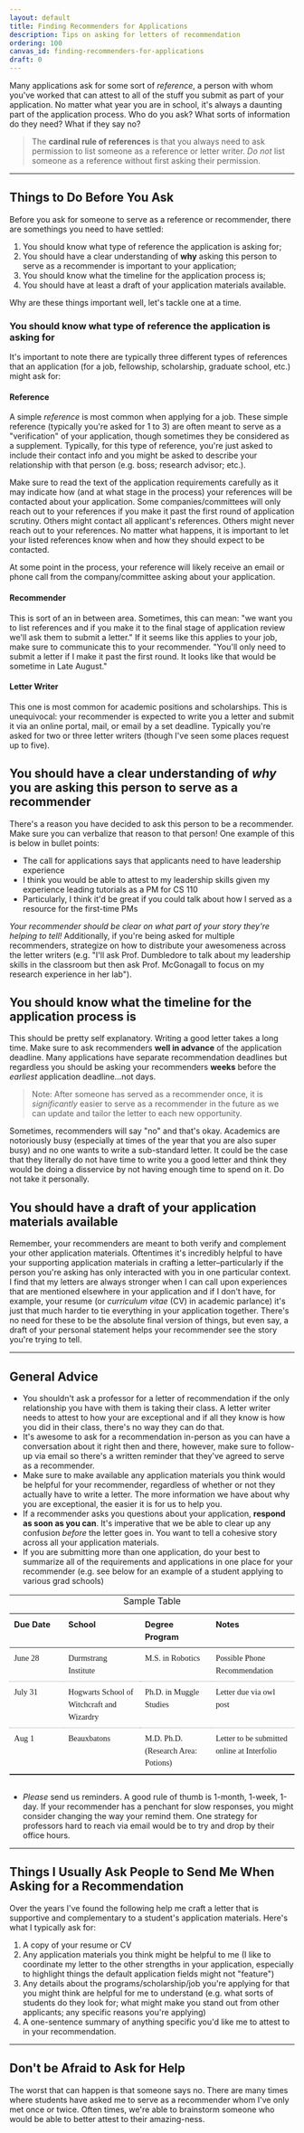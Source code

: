 ```yaml
---
layout: default
title: Finding Recommenders for Applications
description: Tips on asking for letters of recommendation
ordering: 100
canvas_id: finding-recommenders-for-applications
draft: 0
---
```

Many applications ask for some sort of _reference_, a person with whom you've worked that can attest to all of the stuff you submit as part of your application. No matter what year you are in school, it's always a daunting part of the application process. Who do you ask? What sorts of information do they need? What if they say no?


> The **cardinal rule of references** is that you always need to ask permission to list someone as a reference or letter writer. _Do not_ list someone as a reference without first asking their permission.

* * *

## Things to Do Before You Ask

Before you ask for someone to serve as a reference or recommender, there are somethings you need to have settled:

1. You should know what type of reference the application is asking for;
2. You should have a clear understanding of **why** asking this person to serve as a recommender is important to your application;
3. You should know what the timeline for the application process is;
4. You should have at least a draft of your application materials available.

Why are these things important well, let's tackle one at a time.

### You should know what type of reference the application is asking for
It's important to note there are typically three different types of references that an application (for a job, fellowship, scholarship, graduate school, etc.) might ask for:

#### Reference
A simple _reference_ is most common when applying for a job. These simple reference (typically you're asked for 1 to 3) are often meant to serve as a "verification" of your application, though sometimes they be considered as a supplement. Typically, for this type of reference, you're just asked to include their contact info and you might be asked to describe your relationship with that person (e.g. boss; research advisor; etc.).

Make sure to read the text of the application requirements carefully as it may indicate how (and at what stage in the process) your references will be contacted about your application. Some companies/committees will only reach out to your references if you make it past the first round of application scrutiny. Others might contact all applicant's references. Others might never reach out to your references. No matter what happens, it is important to let your listed references know when and how they should expect to be contacted.

At some point in the process, your reference will likely receive an email or phone call from the company/committee asking about your application.

#### Recommender
This is sort of an in between area. Sometimes, this can mean: "we want you to list references and if you make it to the final stage of application review we'll ask them to submit a letter." If it seems like this applies to your job, make sure to communicate this to your recommender. "You'll only need to submit a letter if I make it past the first round. It looks like that would be sometime in Late August."

#### Letter Writer
This one is most common for academic positions and scholarships. This is unequivocal: your recommender is expected to write you a letter and submit it via an online portal, mail, or email by a set deadline. Typically you're asked for two or three letter writers (though I've seen some places request up to five).

## You should have a clear understanding of _why_ you are asking this person to serve as a recommender

There's a reason you have decided to ask this person to be a recommender. Make sure you can verbalize that reason to that person! One example of this is below in bullet points:

* The call for applications says that applicants need to have leadership experience
* I think you would be able to attest to my leadership skills given my experience leading tutorials as a PM for CS 110
* Particularly, I think it'd be great if you could talk about how I served as a resource for the first-time PMs

_Your recommender should be clear on what part of your story they're helping to tell!_ Additionally, if you're being asked for multiple recommenders, strategize on how to distribute your awesomeness across the letter writers (e.g. "I'll ask Prof. Dumbledore to talk about my leadership skills in the classroom but then ask Prof. McGonagall to focus on my research experience in her lab").

## You should know what the timeline for the application process is

This should be pretty self explanatory. Writing a good letter takes a long time. Make sure to ask recommenders **well in advance** of the application deadline. Many applications have separate recommendation deadlines but regardless you should be asking your recommenders **weeks** before the _earliest_ application deadline...not days.

> Note: After someone has served as a recommender once, it is _significantly_ easier to serve as a recommender in the future as we can update and tailor the letter to each new opportunity.

Sometimes, recommenders will say "no" and that's okay. Academics are notoriously busy (especially at times of the year that you are also super busy) and no one wants to write a sub-standard letter. It could be the case that they literally do not have time to write you a good letter and think they would be doing a disservice by not having enough time to spend on it. Do not take it personally.

## You should have a draft of your application materials available

Remember, your recommenders are meant to both verify and complement your other application materials. Oftentimes it's incredibly helpful to have your supporting application materials in crafting a letter–particularly if the person you're asking has only interacted with you in one particular context. I find that my letters are always stronger when I can call upon experiences that are mentioned elsewhere in your application and if I don't have, for example, your resume (or _curriculum vitae_ (CV) in academic parlance) it's just that much harder to tie everything in your application together. There's no need for these to be the absolute final version of things, but even say, a draft of your personal statement helps your recommender see the story you're trying to tell.

* * *

## General Advice
* You shouldn't ask a professor for a letter of recommendation if the only relationship you have with them is taking their class. A letter writer needs to attest to how your are exceptional and if all they know is how you did in their class, there's no way they can do that.
* It's awesome to ask for a recommendation in-person as you can have a conversation about it right then and there, however, make sure to follow-up via email so there's a written reminder that they've agreed to serve as a recommender.
* Make sure to make available any application materials you think would be helpful for your recommender, regardless of whether or not they actually have to write a letter. The more information we have about why you are exceptional, the easier it is for us to help you.
* If a recommender asks you questions about your application, **respond as soon as you can**. It's imperative that we be able to clear up any confusion _before_ the letter goes in. You want to tell a cohesive story across all your application materials.
* If you are submitting more than one application, do your best to summarize all of the requirements and applications in one place for your recommender (e.g. see below for an example of a student applying to various grad schools)

<table style="border-top: solid 1px #444; border-bottom: solid 1px #444; border-collapse: collapse; width: 100%; margin-bottom: 30px;">
        <caption>Sample Table</caption>
        <thead>
            <tr style="border-bottom: solid 1px #444;">
                <th scope="col" style="font-size: 0.9em; line-height: 1.5em; margin-top: 5px; vertical-align: top; border-bottom: dotted 1px #999; padding: 8px; text-align: left; min-width: 80px;">Due Date</th>
                <th scope="col" style="font-size: 0.9em; line-height: 1.5em; margin-top: 5px; vertical-align: top; border-bottom: dotted 1px #999; padding: 8px; text-align: left; min-width: 80px;">School</th>
                <th scope="col" style="font-size: 0.9em; line-height: 1.5em; margin-top: 5px; vertical-align: top; border-bottom: dotted 1px #999; padding: 8px; text-align: left; min-width: 80px;">Degree Program</th>
                <th scope="col" style="font-size: 0.9em; line-height: 1.5em; margin-top: 5px; vertical-align: top; border-bottom: dotted 1px #999; padding: 8px; text-align: left; min-width: 80px;">Notes</th>
            </tr>
        </thead>
        <tbody>
            <tr>
                <td style="font-size: 0.9em; line-height: 1.5em; margin-top: 5px; vertical-align: top; font-family: 'Akkurat Pro Light'; border-bottom: dotted 1px #999; padding: 8px; min-width: 80px;">June 28</td>
                <td style="font-size: 0.9em; line-height: 1.5em; margin-top: 5px; vertical-align: top; font-family: 'Akkurat Pro Light'; border-bottom: dotted 1px #999; padding: 8px; min-width: 80px;">Durmstrang Institute</td>
                <td style="font-size: 0.9em; line-height: 1.5em; margin-top: 5px; vertical-align: top; font-family: 'Akkurat Pro Light'; border-bottom: dotted 1px #999; padding: 8px; min-width: 80px;">M.S. in Robotics</td>
                <td style="font-size: 0.9em; line-height: 1.5em; margin-top: 5px; vertical-align: top; font-family: 'Akkurat Pro Light'; border-bottom: dotted 1px #999; padding: 8px; min-width: 80px;">Possible Phone Recommendation</td>
            </tr>
            <tr>
                <td style="font-size: 0.9em; line-height: 1.5em; margin-top: 5px; vertical-align: top; font-family: 'Akkurat Pro Light'; border-bottom: dotted 1px #999; padding: 8px; min-width: 80px;">July 31</td>
                <td style="font-size: 0.9em; line-height: 1.5em; margin-top: 5px; vertical-align: top; font-family: 'Akkurat Pro Light'; border-bottom: dotted 1px #999; padding: 8px; min-width: 80px;">Hogwarts School of Witchcraft and Wizardry</td>
                <td style="font-size: 0.9em; line-height: 1.5em; margin-top: 5px; vertical-align: top; font-family: 'Akkurat Pro Light'; border-bottom: dotted 1px #999; padding: 8px; min-width: 80px;">Ph.D. in Muggle Studies</td>
                <td style="font-size: 0.9em; line-height: 1.5em; margin-top: 5px; vertical-align: top; font-family: 'Akkurat Pro Light'; border-bottom: dotted 1px #999; padding: 8px; min-width: 80px;">Letter due via owl post</td>
            </tr>
            <tr>
                <td style="font-size: 0.9em; line-height: 1.5em; margin-top: 5px; vertical-align: top; font-family: 'Akkurat Pro Light'; border-bottom: dotted 1px #999; padding: 8px; min-width: 80px;">Aug 1</td>
                <td style="font-size: 0.9em; line-height: 1.5em; margin-top: 5px; vertical-align: top; font-family: 'Akkurat Pro Light'; border-bottom: dotted 1px #999; padding: 8px; min-width: 80px;">Beauxbatons</td>
                <td style="font-size: 0.9em; line-height: 1.5em; margin-top: 5px; vertical-align: top; font-family: 'Akkurat Pro Light'; border-bottom: dotted 1px #999; padding: 8px; min-width: 80px;">M.D. Ph.D. (Research Area: Potions)</td>
                <td style="font-size: 0.9em; line-height: 1.5em; margin-top: 5px; vertical-align: top; font-family: 'Akkurat Pro Light'; border-bottom: dotted 1px #999; padding: 8px; min-width: 80px;">Letter to be submitted online at Interfolio</td>
            </tr>
        </tbody>
    </table>

* _Please_ send us reminders. A good rule of thumb is 1-month, 1-week, 1-day. If your recommender has a penchant for slow responses, you might consider changing the way your remind them. One strategy for professors hard to reach via email would be to try and drop by their office hours.

* * *

## Things I Usually Ask People to Send Me When Asking for a Recommendation
Over the years I've found the following help me craft a letter that is supportive and complementary to a student's application materials. Here's what I typically ask for:

1. A copy of your resume or CV
2. Any application materials you think might be helpful to me (I like to coordinate my letter to the other strengths in your application, especially to highlight things the default application fields might not "feature")
3. Any details about the programs/scholarship/job you're applying for that you might think are helpful for me to understand (e.g. what sorts of students do they look for; what might make you stand out from other applicants; any specific reasons you're applying)
4. A one-sentence summary of anything specific you'd like me to attest to in your recommendation.

* * *

## Don't be Afraid to Ask for Help
The worst that can happen is that someone says no. There are many times where students have asked me to serve as a recommender whom I've only met once or twice. Often times, we're able to brainstorm someone who would be able to better attest to their amazing-ness.
